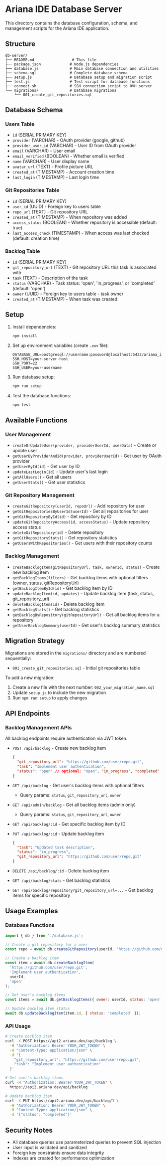# Ariana IDE Database Server

This directory contains the database configuration, schema, and management scripts for the Ariana IDE application.

## Structure

```
db-server/
├── README.md                 # This file
├── package.json             # Node.js dependencies
├── database.js              # Main database connection and utilities
├── schema.sql               # Complete database schema
├── setup.js                 # Database setup and migration script
├── test.js                  # Test script for database functions
├── connect.sh               # SSH connection script to OVH server
└── migrations/              # Database migrations
    └── 001_create_git_repositories.sql
```

## Database Schema

### Users Table
- `id` (SERIAL PRIMARY KEY)
- `provider` (VARCHAR) - OAuth provider (google, github)
- `provider_user_id` (VARCHAR) - User ID from OAuth provider
- `email` (VARCHAR) - User email
- `email_verified` (BOOLEAN) - Whether email is verified
- `name` (VARCHAR) - User display name
- `avatar_url` (TEXT) - Profile picture URL
- `created_at` (TIMESTAMP) - Account creation time
- `last_login` (TIMESTAMP) - Last login time

### Git Repositories Table
- `id` (SERIAL PRIMARY KEY)
- `user_id` (UUID) - Foreign key to users table
- `repo_url` (TEXT) - Git repository URL
- `created_at` (TIMESTAMP) - When repository was added
- `access_status` (BOOLEAN) - Whether repository is accessible (default: true)
- `last_access_check` (TIMESTAMP) - When access was last checked (default: creation time)

### Backlog Table
- `id` (SERIAL PRIMARY KEY)
- `git_repository_url` (TEXT) - Git repository URL this task is associated with
- `task` (TEXT) - Description of the task
- `status` (VARCHAR) - Task status: 'open', 'in_progress', or 'completed' (default: 'open')
- `owner` (UUID) - Foreign key to users table - task owner
- `created_at` (TIMESTAMP) - When task was created

## Setup

1. Install dependencies:
   ```bash
   npm install
   ```

2. Set up environment variables (create `.env` file):
   ```env
   DATABASE_URL=postgresql://username:password@localhost:5432/ariana_ide
   SSH_HOST=your-server-host
   SSH_PORT=22
   SSH_USER=your-username
   ```

3. Run database setup:
   ```bash
   npm run setup
   ```

4. Test the database functions:
   ```bash
   npm test
   ```

## Available Functions

### User Management
- `createOrUpdateUser(provider, providerUserId, userData)` - Create or update user
- `getUserByProviderAndId(provider, providerUserId)` - Get user by OAuth provider
- `getUserById(id)` - Get user by ID
- `updateLastLogin(id)` - Update user's last login
- `getAllUsers()` - Get all users
- `getUserStats()` - Get user statistics

### Git Repository Management
- `createGitRepository(userId, repoUrl)` - Add repository for user
- `getGitRepositoriesByUserId(userId)` - Get all repositories for user
- `getGitRepositoryById(id)` - Get repository by ID
- `updateGitRepositoryAccess(id, accessStatus)` - Update repository access status
- `deleteGitRepository(id)` - Delete repository
- `getGitRepositoryStats()` - Get repository statistics
- `getUsersWithRepositories()` - Get users with their repository counts

### Backlog Management
- `createBacklogItem(gitRepositoryUrl, task, ownerId, status)` - Create new backlog item
- `getBacklogItems(filters)` - Get backlog items with optional filters (owner, status, gitRepositoryUrl)
- `getBacklogItemById(id)` - Get backlog item by ID
- `updateBacklogItem(id, updates)` - Update backlog item (task, status, git_repository_url)
- `deleteBacklogItem(id)` - Delete backlog item
- `getBacklogStats()` - Get backlog statistics
- `getBacklogByRepository(gitRepositoryUrl)` - Get all backlog items for a repository
- `getUserBacklogSummary(userId)` - Get user's backlog summary statistics

## Migration Strategy

Migrations are stored in the `migrations/` directory and are numbered sequentially:
- `001_create_git_repositories.sql` - Initial git repositories table

To add a new migration:
1. Create a new file with the next number: `002_your_migration_name.sql`
2. Update `setup.js` to include the new migration
3. Run `npm run setup` to apply changes

## API Endpoints

### Backlog Management APIs
All backlog endpoints require authentication via JWT token.

- `POST /api/backlog` - Create new backlog item
  ```json
  {
    "git_repository_url": "https://github.com/user/repo.git",
    "task": "Implement user authentication",
    "status": "open" // optional: "open", "in_progress", "completed"
  }
  ```

- `GET /api/backlog` - Get user's backlog items with optional filters
  - Query params: `status`, `git_repository_url`, `owner`

- `GET /api/admin/backlog` - Get all backlog items (admin only)
  - Query params: `status`, `git_repository_url`, `owner`

- `GET /api/backlog/:id` - Get specific backlog item by ID

- `PUT /api/backlog/:id` - Update backlog item
  ```json
  {
    "task": "Updated task description",
    "status": "in_progress",
    "git_repository_url": "https://github.com/user/repo.git"
  }
  ```

- `DELETE /api/backlog/:id` - Delete backlog item

- `GET /api/backlog/stats` - Get backlog statistics

- `GET /api/backlog/repository?git_repository_url=...` - Get backlog items for specific repository

## Usage Examples

### Database Functions
```javascript
import { db } from './database.js';

// Create a git repository for a user
const repo = await db.createGitRepository(userId, 'https://github.com/user/repo.git');

// Create a backlog item
const item = await db.createBacklogItem(
  'https://github.com/user/repo.git',
  'Implement user authentication',
  userId,
  'open'
);

// Get user's backlog items
const items = await db.getBacklogItems({ owner: userId, status: 'open' });

// Update backlog item status
await db.updateBacklogItem(item.id, { status: 'completed' });
```

### API Usage
```bash
# Create backlog item
curl -X POST https://api2.ariana.dev/api/backlog \
  -H "Authorization: Bearer YOUR_JWT_TOKEN" \
  -H "Content-Type: application/json" \
  -d '{
    "git_repository_url": "https://github.com/user/repo.git",
    "task": "Implement user authentication"
  }'

# Get user's backlog items
curl -H "Authorization: Bearer YOUR_JWT_TOKEN" \
  https://api2.ariana.dev/api/backlog

# Update backlog item
curl -X PUT https://api2.ariana.dev/api/backlog/1 \
  -H "Authorization: Bearer YOUR_JWT_TOKEN" \
  -H "Content-Type: application/json" \
  -d '{"status": "completed"}'
```

## Security Notes

- All database queries use parameterized queries to prevent SQL injection
- User input is validated and sanitized
- Foreign key constraints ensure data integrity
- Indexes are created for performance optimization